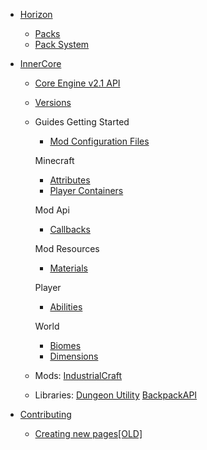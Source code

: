 - [Horizon](/en/page/apps/horizon/index.md)

  - [Packs](/en/page/apps/horizon/packs.md)
  - [Pack System](/en/page/apps/horizon/pack-system.md)

- [InnerCore](/en/page/apps/innercore/index.md)

  - [Core Engine v2.1 API](/api/ ':ignore :target=_self')
  - [Versions](/en/page/apps/innercore/changelog.md)

  - Guides
    Getting Started

    - [Mod Configuration Files](/en/page/guides/getting-started/config.md)

    Minecraft

    - [Attributes](/en/page/guides/minecraft/attributes.md)
    - [Player Containers](/en/page/guides/minecraft/playercontainers.md)

    Mod Api

    - [Callbacks](/en/page/guides/mod-api/callbacks.md)

    Mod Resources

    - [Materials](/en/page/guides/mod-resources/materials.md)

    Player

    - [Abilities](/en/page/guides/player/abilities.md)

    World

    - [Biomes](/en/page/guides/world/biomes.md)
    - [Dimensions](/en/page/guides/world/dimensions.md)

  - Mods:
    [IndustrialCraft](/en/page/mod/IndustrialCraft2.md)

  - Libraries:
    [Dungeon Utility](/en/page/lib/DungeonUtility.md)
    [BackpackAPI](/en/page/lib/BackpackAPI.md)

- [Contributing](/en/page/other/contributing.md)
  - [Creating new pages[OLD]](/en/page/other/create-page.md)
